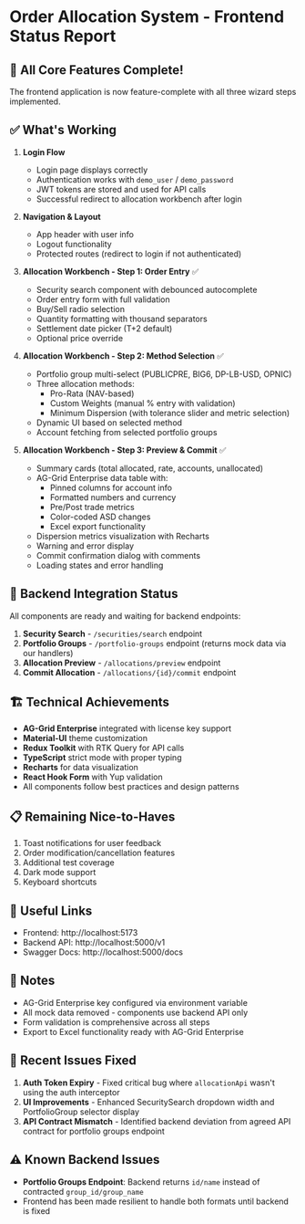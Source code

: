 # Order Allocation System - Frontend Status Report

## 🎉 All Core Features Complete!
The frontend application is now feature-complete with all three wizard steps implemented.

## ✅ What's Working
1. **Login Flow**
   - Login page displays correctly
   - Authentication works with `demo_user` / `demo_password`
   - JWT tokens are stored and used for API calls
   - Successful redirect to allocation workbench after login

2. **Navigation & Layout**
   - App header with user info
   - Logout functionality
   - Protected routes (redirect to login if not authenticated)

3. **Allocation Workbench - Step 1: Order Entry** ✅
   - Security search component with debounced autocomplete
   - Order entry form with full validation
   - Buy/Sell radio selection
   - Quantity formatting with thousand separators
   - Settlement date picker (T+2 default)
   - Optional price override

4. **Allocation Workbench - Step 2: Method Selection** ✅
   - Portfolio group multi-select (PUBLICPRE, BIG6, DP-LB-USD, OPNIC)
   - Three allocation methods:
     - Pro-Rata (NAV-based)
     - Custom Weights (manual % entry with validation)
     - Minimum Dispersion (with tolerance slider and metric selection)
   - Dynamic UI based on selected method
   - Account fetching from selected portfolio groups

5. **Allocation Workbench - Step 3: Preview & Commit** ✅
   - Summary cards (total allocated, rate, accounts, unallocated)
   - AG-Grid Enterprise data table with:
     - Pinned columns for account info
     - Formatted numbers and currency
     - Pre/Post trade metrics
     - Color-coded ASD changes
     - Excel export functionality
   - Dispersion metrics visualization with Recharts
   - Warning and error display
   - Commit confirmation dialog with comments
   - Loading states and error handling

## 🔧 Backend Integration Status
All components are ready and waiting for backend endpoints:
1. **Security Search** - `/securities/search` endpoint
2. **Portfolio Groups** - `/portfolio-groups` endpoint (returns mock data via our handlers)
3. **Allocation Preview** - `/allocations/preview` endpoint
4. **Commit Allocation** - `/allocations/{id}/commit` endpoint

## 🏗️ Technical Achievements
- **AG-Grid Enterprise** integrated with license key support
- **Material-UI** theme customization
- **Redux Toolkit** with RTK Query for API calls
- **TypeScript** strict mode with proper typing
- **Recharts** for data visualization
- **React Hook Form** with Yup validation
- All components follow best practices and design patterns

## 📋 Remaining Nice-to-Haves
1. Toast notifications for user feedback
2. Order modification/cancellation features
3. Additional test coverage
4. Dark mode support
5. Keyboard shortcuts

## 🔗 Useful Links
- Frontend: http://localhost:5173
- Backend API: http://localhost:5000/v1
- Swagger Docs: http://localhost:5000/docs

## 📝 Notes
- AG-Grid Enterprise key configured via environment variable
- All mock data removed - components use backend API only
- Form validation is comprehensive across all steps
- Export to Excel functionality ready with AG-Grid Enterprise

## 🐛 Recent Issues Fixed
1. **Auth Token Expiry** - Fixed critical bug where `allocationApi` wasn't using the auth interceptor
2. **UI Improvements** - Enhanced SecuritySearch dropdown width and PortfolioGroup selector display
3. **API Contract Mismatch** - Identified backend deviation from agreed API contract for portfolio groups endpoint

## ⚠️ Known Backend Issues
- **Portfolio Groups Endpoint**: Backend returns `id/name` instead of contracted `group_id/group_name`
- Frontend has been made resilient to handle both formats until backend is fixed